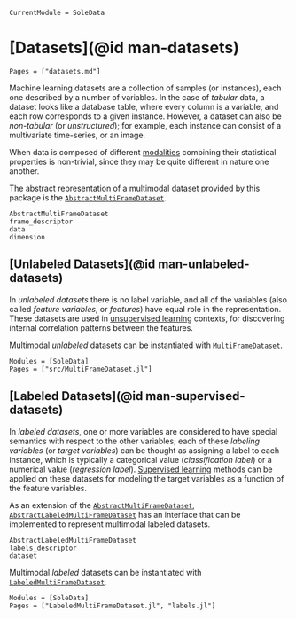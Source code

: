 ```@meta
CurrentModule = SoleData
```

# [Datasets](@id man-datasets)

```@contents
Pages = ["datasets.md"]
```

Machine learning datasets are a collection of samples (or instances),
each one described by a number of variables.
In the case of *tabular* data, a dataset looks like
a database table, where every column is a variable,
and each row corresponds to a given instance. However, a dataset can also be *non-tabular*
(or *unstructured*); for example, each instance can consist of a multivariate time-series, or
an image.

When data is composed of different
[modalities](https://en.wikipedia.org/wiki/Modality_(human%E2%80%93computer_interaction))
combining their statistical properties is non-trivial, since they may be quite different in nature
one another.
<!-- To keep different modalities separated, while keeping the data
easily manageable, SoleData provides a general way yo handle this kind of data. -->

The abstract representation of a multimodal dataset provided by this package is the
[`AbstractMultiFrameDataset`](@ref).

```@docs
AbstractMultiFrameDataset
frame_descriptor
data
dimension
```

## [Unlabeled Datasets](@id man-unlabeled-datasets)

In *unlabeled datasets*
there is no label variable, and all of the variables (also called *feature variables*,
or *features*) have equal role in the representation.
These datasets are used in
[unsupervised learning](https://en.wikipedia.org/wiki/Unsupervised_learning) contexts,
for discovering internal correlation patterns between the features.
<!-- Datasets that consist not labeled examples, meaning that each instance contains only
features but it is not associated with label are known as _unsupervised datasets_.
 -->
Multimodal *unlabeled* datasets can be instantiated with [`MultiFrameDataset`](@ref).

<!-- ### [MultiFrameDataset](@id man-MultiFrameDataset) -->

```@autodocs
Modules = [SoleData]
Pages = ["src/MultiFrameDataset.jl"]
```

## [Labeled Datasets](@id man-supervised-datasets)

In *labeled datasets*, one or more variables are considered to have special semantics
with respect to the other variables;
each of these *labeling variables* (or *target variables*) can be thought as assigning
a label to each instance, which is typically a categorical value (*classification label*)
or a numerical value (*regression label*).
[Supervised learning](https://en.wikipedia.org/wiki/Unsupervised_learning) methods
can be applied on these datasets
for modeling the target variables as a function of the feature variables.

As an extension of the [`AbstractMultiFrameDataset`](@ref),
[`AbstractLabeledMultiFrameDataset`](@ref) has an interface that can be implemented to
represent multimodal labeled datasets.

```@docs
AbstractLabeledMultiFrameDataset
labels_descriptor
dataset
```

Multimodal *labeled* datasets can be instantiated with [`LabeledMultiFrameDataset`](@ref).

```@autodocs
Modules = [SoleData]
Pages = ["LabeledMultiFrameDataset.jl", "labels.jl"]
```
